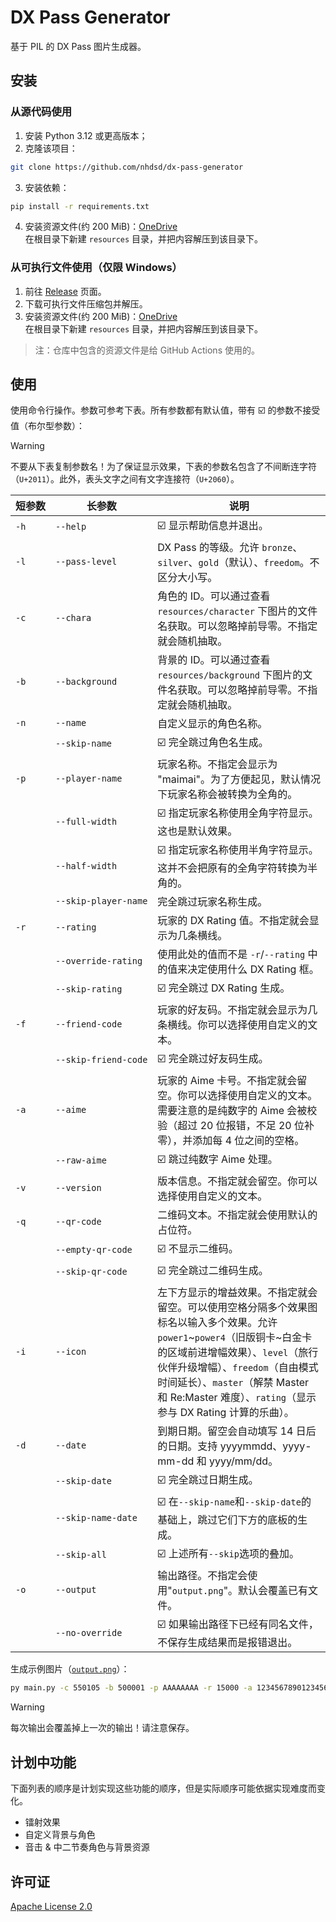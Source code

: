 # DX Pass Generator

基于 PIL 的 DX Pass 图片生成器。

## 安装

### 从源代码使用
1. 安装 Python 3.12 或更高版本；
2. 克隆该项目：
```bash
git clone https://github.com/nhdsd/dx-pass-generator
```
3. 安装依赖：
```bash
pip install -r requirements.txt
```
4. 安装资源文件(约 200 MiB)：[OneDrive](https://1drv.ms/u/c/68dff5f977fb346f/EWVbUaAGXVpNgOnmXDfGwY8BIDpuBi-IrsE2haxx-yK3jg)  
   在根目录下新建 `resources` 目录，并把内容解压到该目录下。
   
### 从可执行文件使用（仅限 Windows）
1. 前往 [Release](https://github.com/nhdsd/dx-pass-generator/releases) 页面。
2. 下载可执行文件压缩包并解压。
3. 安装资源文件(约 200 MiB)：[OneDrive](https://1drv.ms/u/c/68dff5f977fb346f/EWVbUaAGXVpNgOnmXDfGwY8BIDpuBi-IrsE2haxx-yK3jg)  
   在根目录下新建 `resources` 目录，并把内容解压到该目录下。

> 注：仓库中包含的资源文件是给 GitHub Actions 使用的。

## 使用

使用命令行操作。参数可参考下表。所有参数都有默认值，带有 :ballot_box_with_check: 的参数不接受值（布尔型参数）：
> [!WARNING]
> 不要从下表复制参数名！为了保证显示效果，下表的参数名包含了不间断连字符（`U+2011`）。此外，表头文字之间有文字连接符（`U+2060`）。

| 短⁠参⁠数 | 长⁠参⁠数 | 说⁠明 |
| --- | --- | --- |
| `‑h` | `‑‑help` | :ballot_box_with_check: 显示帮助信息并退出。|
| `‑l` | `‑‑pass‑level` | DX Pass 的等级。允许 `bronze`、`silver`、`gold`（默认）、`freedom`。不区分大小写。|
| `‑c` | `‑‑chara` | 角色的 ID。可以通过查看 `resources/character` 下图片的文件名获取。可以忽略掉前导零。不指定就会随机抽取。|
| `‑b` | `‑‑background` | 背景的 ID。可以通过查看 `resources/background` 下图片的文件名获取。可以忽略掉前导零。不指定就会随机抽取。|
| `‑n` | `‑‑name` | 自定义显示的角色名称。|
| | `‑‑skip‑name` | :ballot_box_with_check: 完全跳过角色名生成。|
| `‑p` | `‑‑player‑name` | 玩家名称。不指定会显示为 "maimai"。为了方便起见，默认情况下玩家名称会被转换为全角的。|
| | `‑‑full‑width` | :ballot_box_with_check: 指定玩家名称使用全角字符显示。这也是默认效果。|
| | `‑‑half‑width` | :ballot_box_with_check: 指定玩家名称使用半角字符显示。这并不会把原有的全角字符转换为半角的。|
| | `‑‑skip‑player‑name` | 完全跳过玩家名称生成。|
| `‑r` | `‑‑rating` | 玩家的 DX Rating 值。不指定就会显示为几条横线。|
| | `‑‑override‑rating` | 使用此处的值而不是 `‑r`/`‑‑rating` 中的值来决定使用什么 DX Rating 框。|
| | `‑‑skip‑rating` | :ballot_box_with_check: 完全跳过 DX Rating 生成。|
| `‑f` | `‑‑friend‑code` | 玩家的好友码。不指定就会显示为几条横线。你可以选择使用自定义的文本。|
| | `‑‑skip‑friend‑code` | :ballot_box_with_check: 完全跳过好友码生成。|
| `‑a` | `‑‑aime` | 玩家的 Aime 卡号。不指定就会留空。你可以选择使用自定义的文本。需要注意的是纯数字的 Aime 会被校验（超过 20 位报错，不足 20 位补零），并添加每 4 位之间的空格。|
| | `‑‑raw‑aime` | :ballot_box_with_check: 跳过纯数字 Aime 处理。|
| `‑v` | `‑‑version` | 版本信息。不指定就会留空。你可以选择使用自定义的文本。|
| `‑q` | `‑‑qr‑code` | 二维码文本。不指定就会使用默认的占位符。|
| | `‑‑empty‑qr‑code` | :ballot_box_with_check: 不显示二维码。| 
| | `‑‑skip‑qr‑code` | :ballot_box_with_check: 完全跳过二维码生成。|
| `‑i` | `‑‑icon` | 左下方显示的增益效果。不指定就会留空。可以使用空格分隔多个效果图标名以输入多个效果。允许 `power1`\~`power4`（旧版铜卡\~白金卡的区域前进增幅效果）、`level`（旅行伙伴升级增幅）、`freedom`（自由模式时间延长）、`master`（解禁 Master 和 Re:Master 难度）、`rating`（显示参与 DX Rating 计算的乐曲）。|
| `‑d` | `‑‑date` | 到期日期。留空会自动填写 14 日后的日期。支持 yyyymmdd、yyyy-mm-dd 和 yyyy/mm/dd。|
| | `‑‑skip‑date` | :ballot_box_with_check: 完全跳过日期生成。|
| | `‑‑skip-name-date` | :ballot_box_with_check: 在`‑‑skip‑name`和`‑‑skip‑date`的基础上，跳过它们下方的底板的生成。|
| | `‑‑skip‑all` | :ballot_box_with_check: 上述所有`‑‑skip`选项的叠加。|
| `‑o` | `‑‑output` | 输出路径。不指定会使用"`output.png`"。默认会覆盖已有文件。|
| | `--no-override` | :ballot_box_with_check: 如果输出路径下已经有同名文件，不保存生成结果而是报错退出。 |

生成示例图片（[`output.png`](./output.png)）：
```bash
py main.py -c 550105 -b 500001 -p AAAAAAAA -r 15000 -a 12345678901234567890 -v "[maimaiDX]1.55-0291" -q "C:\7sRef\System256\metaverse\lasthope" -i level master rating -d "20250826"
```

> [!WARNING]
> 每次输出会覆盖掉上一次的输出！请注意保存。

## 计划中功能

下面列表的顺序是计划实现这些功能的顺序，但是实际顺序可能依据实现难度而变化。

- 镭射效果
- 自定义背景与角色
- 音击 & 中二节奏角色与背景资源

## 许可证

[Apache License 2.0](./LICENSE.txt)
